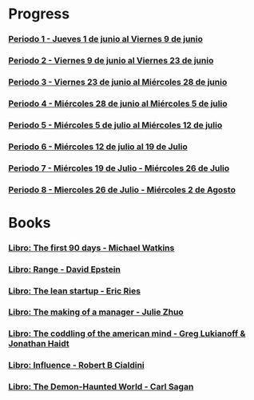 # Progress
### [Periodo 1 - Jueves 1 de junio al Viernes 9 de junio](https://drive.google.com/file/d/1KAvHhmoLzArI9F3A1rZHjEbveV-PEQes/view?usp=sharing)

### [Periodo 2 - Viernes 9 de junio al Viernes 23 de junio](https://drive.google.com/file/d/1vNg8BTowXDAKX9XtRD8TOEZaRuLdv_jm/view?usp=sharing)

### [Periodo 3 - Viernes 23 de junio al Miércoles 28 de junio]()

### [Periodo 4 - Miércoles 28 de junio al Miércoles 5 de julio](https://drive.google.com/file/d/14SEgKB_gRi5rNYixO8vrho1vToMcirnj/view?usp=sharing)

### [Periodo 5 - Miércoles 5 de julio al Miércoles 12 de julio](https://drive.google.com/file/d/1PPpjjKj1RxQ_ilGliYLmTkGBr2cPmmTu/view?usp=sharing)

### [Periodo 6 - Miércoles 12 de julio al 19 de Julio]()

### [Periodo 7 - Miércoles 19 de Julio - Miércoles 26 de Julio]()

### [Periodo 8 - Miercoles 26 de Julio - Miércoles 2 de Agosto]()

# Books
### [Libro: The first 90 days - Michael Watkins](https://drive.google.com/file/d/12OzBQkCDthIInqgw8sV86HxTfoWxMh8y/view?usp=sharing)

### [Libro: Range - David Epstein](https://drive.google.com/file/d/1-WHuDe6nabAYYe5wqODothRzM8Lg78C9/view?usp=sharing)

### [Libro: The lean startup - Eric Ries](https://drive.google.com/file/d/1R2yIA1HTMx0VyYoieCtIrKbbzDuMFW0n/view?usp=sharing)

### [Libro: The making of a manager - Julie Zhuo](https://drive.google.com/file/d/1JDZ85Jn_ML25Xss_q8Vf4ogxMmxUckZs/view?usp=sharing)

### [Libro: The coddling of the american mind - Greg Lukianoff & Jonathan Haidt](https://drive.google.com/file/d/1OJLjU2Qtqfvx-Lpbxie_B4ADNFY9VRDA/view?usp=sharing)

### [Libro: Influence - Robert B Cialdini](https://drive.google.com/file/d/1AiH_Wqie6dk3_c70bVzwkj5eAv-OKREw/view?usp=sharing)

### [Libro: The Demon-Haunted World - Carl Sagan]()

